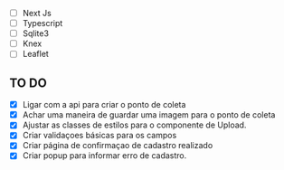 - [ ] Next Js
- [ ] Typescript
- [ ] Sqlite3
- [ ] Knex
- [ ] Leaflet

## TO DO
- [x] Ligar com a api para criar o ponto de coleta
- [x] Achar uma maneira de guardar uma imagem para o ponto de coleta
- [x] Ajustar as classes de estilos para o componente de Upload.
- [x] Criar validaçoes básicas para os campos
- [x] Criar página de confirmaçao de cadastro realizado
- [x] Criar popup para informar erro de cadastro.
